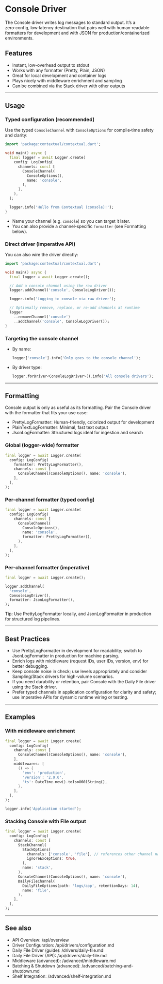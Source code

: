 # Console Driver

The Console driver writes log messages to standard output. It’s a zero‑config, low‑latency destination that pairs well with human‑readable formatters for development and with JSON for production/containerized environments.

## Features

- Instant, low-overhead output to stdout
- Works with any formatter (Pretty, Plain, JSON)
- Great for local development and container logs
- Plays nicely with middleware enrichment and sampling
- Can be combined via the Stack driver with other outputs

---

## Usage

### Typed configuration (recommended)

Use the typed `ConsoleChannel` with `ConsoleOptions` for compile‑time safety and clarity:

~~~dart
import 'package:contextual/contextual.dart';

void main() async {
  final logger = await Logger.create(
    config: LogConfig(
      channels: const [
        ConsoleChannel(
          ConsoleOptions(),
          name: 'console',
        ),
      ],
    ),
  );

  logger.info('Hello from Contextual (console)!');
}
~~~

- Name your channel (e.g. `console`) so you can target it later.
- You can also provide a channel-specific `formatter` (see Formatting below).

### Direct driver (imperative API)

You can also wire the driver directly:

~~~dart
import 'package:contextual/contextual.dart';

void main() async {
  final logger = await Logger.create();

  // Add a console channel using the raw driver
  logger.addChannel('console', ConsoleLogDriver());

  logger.info('Logging to console via raw driver');

  // Optionally remove, replace, or re-add channels at runtime
  logger
    ..removeChannel('console')
    ..addChannel('console', ConsoleLogDriver());
}
~~~

### Targeting the console channel

- By name:
  ~~~dart
  logger['console'].info('Only goes to the console channel');
  ~~~

- By driver type:
  ~~~dart
  logger.forDriver<ConsoleLogDriver>().info('All console drivers');
  ~~~

---

## Formatting

Console output is only as useful as its formatting. Pair the Console driver with the formatter that fits your use case:

- PrettyLogFormatter: Human-friendly, colorized output for development
- PlainTextLogFormatter: Minimal, fast text output
- JsonLogFormatter: Structured logs ideal for ingestion and search

### Global (logger-wide) formatter

~~~dart
final logger = await Logger.create(
  config: LogConfig(
    formatter: PrettyLogFormatter(),
    channels: const [
      ConsoleChannel(ConsoleOptions(), name: 'console'),
    ],
  ),
);
~~~

### Per-channel formatter (typed config)

~~~dart
final logger = await Logger.create(
  config: LogConfig(
    channels: const [
      ConsoleChannel(
        ConsoleOptions(),
        name: 'console',
        formatter: PrettyLogFormatter(),
      ),
    ],
  ),
);
~~~

### Per-channel formatter (imperative)

~~~dart
final logger = await Logger.create();

logger.addChannel(
  'console',
  ConsoleLogDriver(),
  formatter: JsonLogFormatter(),
);
~~~

Tip: Use PrettyLogFormatter locally, and JsonLogFormatter in production for structured log pipelines.

---

## Best Practices

- Use PrettyLogFormatter in development for readability; switch to JsonLogFormatter in production for machine parsing.
- Enrich logs with middleware (request IDs, user IDs, version, env) for better debugging.
- Keep console noise in check; use levels appropriately and consider Sampling/Stack drivers for high-volume scenarios.
- If you need durability or retention, pair Console with the Daily File driver using the Stack driver.
- Prefer typed channels in application configuration for clarity and safety; use imperative APIs for dynamic runtime wiring or testing.

---

## Examples

### With middleware enrichment

~~~dart
final logger = await Logger.create(
  config: LogConfig(
    channels: const [
      ConsoleChannel(ConsoleOptions(), name: 'console'),
    ],
    middlewares: [
      () => {
        'env': 'production',
        'version': '2.0.0',
        'ts': DateTime.now().toIso8601String(),
      },
    ],
  ),
);

logger.info('Application started');
~~~

### Stacking Console with File output

~~~dart
final logger = await Logger.create(
  config: LogConfig(
    channels: const [
      StackChannel(
        StackOptions(
          channels: ['console', 'file'], // references other channel names
          ignoreExceptions: true,
        ),
        name: 'stack',
      ),
      ConsoleChannel(ConsoleOptions(), name: 'console'),
      DailyFileChannel(
        DailyFileOptions(path: 'logs/app', retentionDays: 14),
        name: 'file',
      ),
    ],
  ),
);
~~~

---

## See also

- API Overview: /api/overview
- Driver Configuration: /api/drivers/configuration.md
- Daily File Driver (guide): /drivers/daily-file.md
- Daily File Driver (API): /api/drivers/daily-file.md
- Middleware (advanced): /advanced/middleware.md
- Batching & Shutdown (advanced): /advanced/batching-and-shutdown.md
- Shelf Integration: /advanced/shelf-integration.md